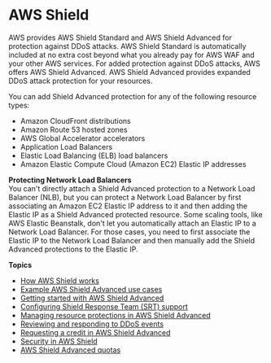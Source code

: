 # AWS Shield<a name="shield-chapter"></a>

AWS provides AWS Shield Standard and AWS Shield Advanced for protection against DDoS attacks\. AWS Shield Standard is automatically included at no extra cost beyond what you already pay for AWS WAF and your other AWS services\. For added protection against DDoS attacks, AWS offers AWS Shield Advanced\. AWS Shield Advanced provides expanded DDoS attack protection for your resources\. 

You can add Shield Advanced protection for any of the following resource types:
+ Amazon CloudFront distributions
+ Amazon Route 53 hosted zones
+ AWS Global Accelerator accelerators
+ Application Load Balancers
+ Elastic Load Balancing \(ELB\) load balancers
+ Amazon Elastic Compute Cloud \(Amazon EC2\) Elastic IP addresses

**Protecting Network Load Balancers**  
You can't directly attach a Shield Advanced protection to a Network Load Balancer \(NLB\), but you can protect a Network Load Balancer by first associating an Amazon EC2 Elastic IP address to it and then adding the Elastic IP as a Shield Advanced protected resource\. Some scaling tools, like AWS Elastic Beanstalk, don't let you automatically attach an Elastic IP to a Network Load Balancer\. For those cases, you need to first associate the Elastic IP to the Network Load Balancer and then manually add the Shield Advanced protections to the Elastic IP\.

**Topics**
+ [How AWS Shield works](ddos-overview.md)
+ [Example AWS Shield Advanced use cases](aws-shield-use-case.md)
+ [Getting started with AWS Shield Advanced](getting-started-ddos.md)
+ [Configuring Shield Response Team \(SRT\) support](ddos-edit-drt.md)
+ [Managing resource protections in AWS Shield Advanced](ddos-manage-protected-resources.md)
+ [Reviewing and responding to DDoS events](ddos-responding.md)
+ [Requesting a credit in AWS Shield Advanced](request-refund.md)
+ [Security in AWS Shield](shd-security.md)
+ [AWS Shield Advanced quotas](shield-limits.md)